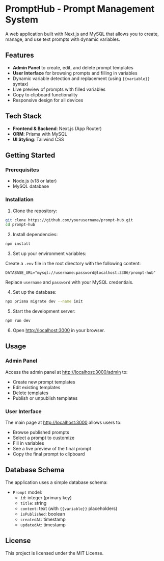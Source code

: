 # PromptHub - Prompt Management System

A web application built with Next.js and MySQL that allows you to create, manage, and use text prompts with dynamic variables.

## Features

- **Admin Panel** to create, edit, and delete prompt templates
- **User Interface** for browsing prompts and filling in variables
- Dynamic variable detection and replacement (using `{{variable}}` syntax)
- Live preview of prompts with filled variables
- Copy to clipboard functionality
- Responsive design for all devices

## Tech Stack

- **Frontend & Backend**: Next.js (App Router)
- **ORM**: Prisma with MySQL
- **UI Styling**: Tailwind CSS

## Getting Started

### Prerequisites

- Node.js (v18 or later)
- MySQL database

### Installation

1. Clone the repository:

```bash
git clone https://github.com/yourusername/prompt-hub.git
cd prompt-hub
```

2. Install dependencies:

```bash
npm install
```

3. Set up your environment variables:

Create a `.env` file in the root directory with the following content:

```
DATABASE_URL="mysql://username:password@localhost:3306/prompt-hub"
```

Replace `username` and `password` with your MySQL credentials.

4. Set up the database:

```bash
npx prisma migrate dev --name init
```

5. Start the development server:

```bash
npm run dev
```

6. Open [http://localhost:3000](http://localhost:3000) in your browser.

## Usage

### Admin Panel

Access the admin panel at [http://localhost:3000/admin](http://localhost:3000/admin) to:

- Create new prompt templates
- Edit existing templates
- Delete templates
- Publish or unpublish templates

### User Interface

The main page at [http://localhost:3000](http://localhost:3000) allows users to:

- Browse published prompts
- Select a prompt to customize
- Fill in variables
- See a live preview of the final prompt
- Copy the final prompt to clipboard

## Database Schema

The application uses a simple database schema:

- `Prompt` model:
  - `id`: integer (primary key)
  - `title`: string
  - `content`: text (with `{{variable}}` placeholders)
  - `isPublished`: boolean
  - `createdAt`: timestamp
  - `updatedAt`: timestamp

## License

This project is licensed under the MIT License.
